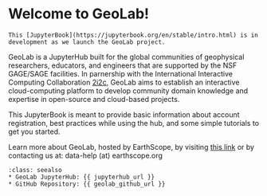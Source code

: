 # Welcome to GeoLab!

```{Note}
This [JupyterBook](https://jupyterbook.org/en/stable/intro.html) is in development as we launch the GeoLab project.
```

GeoLab is a JupyterHub built for the global communities of geophysical researchers, educators, and engineers that are supported by the NSF GAGE/SAGE facilities. In parnership with the International Interactive Computing Collaboration [2i2c](https://2i2c.org/), GeoLab aims to establish an interactive cloud-computing platform to develop community domain knowledge and expertise in open-source and cloud-based projects.

This JupyterBook is meant to provide basic information about account registration, best practices while using the hub, and some simple tutorials to get you started.

Learn more about GeoLab, hosted by EarthScope, by visiting [this link](https://www.earthscope.org/data/geolab/) or by contacting us at: data-help (at) earthscope.org

```{admonition} Quick links
:class: seealso
* GeoLab JupyterHub: {{ jupyterhub_url }}
* GitHub Repository: {{ geolab_github_url }}
```